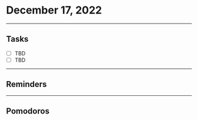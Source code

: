 # December 17, 2022
-----------
## Tasks
- [ ] TBD
- [ ] TBD

-------------------------------- 
## Reminders

--------------------------
## Pomodoros

